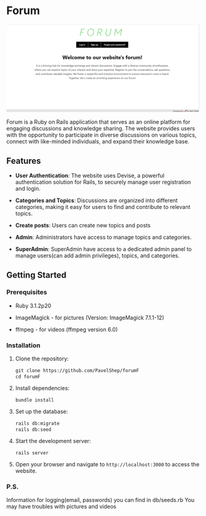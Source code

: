 # Forum

![forum](https://raw.githubusercontent.com/PavelShep/PavelShep/main/uploads/forum.png)

Forum is a Ruby on Rails application that serves as an online platform for engaging discussions and knowledge sharing. The website provides users with the opportunity to participate in diverse discussions on various topics, connect with like-minded individuals, and expand their knowledge base.

## Features

- **User Authentication**: The website uses Devise, a powerful authentication solution for Rails, to securely manage user registration and login.

- **Categories and Topics**: Discussions are organized into different categories, making it easy for users to find and contribute to relevant topics.

- **Create posts**: Users can create new topics and posts

- **Admin**: Administrators have access to manage topics and categories.

- **SuperAdmin**: SuperAdmin have access to a dedicated admin panel to manage users(can add admin privileges), topics, and categories.

## Getting Started

### Prerequisites

- Ruby 3.1.2p20

- ImageMagick - for pictures (Version: ImageMagick 7.1.1-12)

- ffmpeg - for videos (ffmpeg version 6.0)

### Installation

1. Clone the repository:

   ```
   git clone https://github.com/PavelShep/forumF
   cd forumF
   ```

2. Install dependencies:

   ```
   bundle install
   ```

3. Set up the database:

   ```
   rails db:migrate
   rails db:seed
   ```

4. Start the development server:

   ```
   rails server
   ```

5. Open your browser and navigate to `http://localhost:3000` to access the website.

### P.S.

Information for logging(email, passwords) you can find in db/seeds.rb
You may have troubles with pictures and videos
